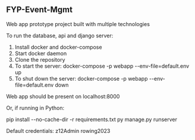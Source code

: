 ## FYP-Event-Mgmt

Web app prototype project built with multiple technologies

To run the database, api and django server:
1. Install docker and docker-compose
2. Start docker daemon
3. Clone the repository
4. To start the server: docker-compose -p webapp --env-file=default.env up
5. To shut down the server: docker-compose -p webapp --env-file=default.env down

Web app should be present on localhost:8000

Or, if running in Python:

pip install --no-cache-dir -r requirements.txt
py manage.py runserver

Default credentials:
z12Admin
rowing2023